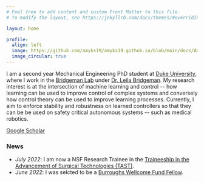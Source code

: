 ```yaml
---
# Feel free to add content and custom Front Matter to this file.
# To modify the layout, see https://jekyllrb.com/docs/themes/#overriding-theme-defaults

layout: home

profile:
  align: left
  image: https://github.com/amyks19/amyks19.github.io/blob/main/docs/Amy-Strong-Headshot.jpg?raw=true
  image_circular: true
---
```


I am a second year Mechanical Engineering PhD student at [Duke University](https://pratt.duke.edu/), where I work in the [Bridgeman Lab](http://bridgeman.pratt.duke.edu/) under [Dr. Leila Bridgeman](https://mems.duke.edu/faculty/leila-bridgeman). My research interest is at the intersection of machine learning and control -- how learning can be used to improve control of complex systems and conversely how control theory can be used to improve learning processes. Currently, I aim to enforce stability and robustness on learned controllers so that they can be be used on safety critical autonomous systems -- such as medical robotics.

[Google Scholar](https://scholar.google.com/citations?user=N-M1VMEAAAAJ&hl=en)

### News

- *July 2022*: I am now a NSF Research Trainee in the [Traineeship in the Advancement of Surgical Technologies (TAST)](https://tast-nrt.pratt.duke.edu/).
- *June 2022*: I was selcted to be a [Burroughs Wellcome Fund Fellow](https://mems.duke.edu/about/news/five-duke-engineering-phd-students-named-burroughs-wellcome-fund-fellows).

